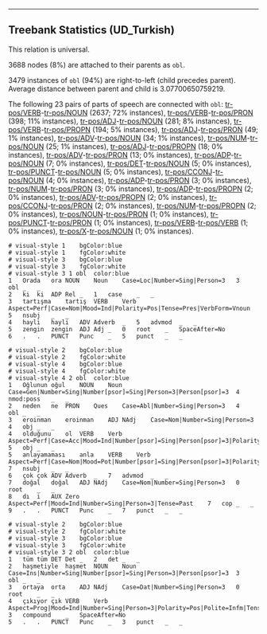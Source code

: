 

--------------------------------------------------------------------------------

## Treebank Statistics (UD_Turkish)

This relation is universal.

3688 nodes (8%) are attached to their parents as `obl`.

3479 instances of `obl` (94%) are right-to-left (child precedes parent).
Average distance between parent and child is 3.07700650759219.

The following 23 pairs of parts of speech are connected with `obl`: [tr-pos/VERB]()-[tr-pos/NOUN]() (2637; 72% instances), [tr-pos/VERB]()-[tr-pos/PRON]() (398; 11% instances), [tr-pos/ADJ]()-[tr-pos/NOUN]() (281; 8% instances), [tr-pos/VERB]()-[tr-pos/PROPN]() (194; 5% instances), [tr-pos/ADJ]()-[tr-pos/PRON]() (49; 1% instances), [tr-pos/ADV]()-[tr-pos/NOUN]() (34; 1% instances), [tr-pos/NUM]()-[tr-pos/NOUN]() (25; 1% instances), [tr-pos/ADJ]()-[tr-pos/PROPN]() (18; 0% instances), [tr-pos/ADV]()-[tr-pos/PRON]() (13; 0% instances), [tr-pos/ADP]()-[tr-pos/NOUN]() (7; 0% instances), [tr-pos/DET]()-[tr-pos/NOUN]() (5; 0% instances), [tr-pos/PUNCT]()-[tr-pos/NOUN]() (5; 0% instances), [tr-pos/CCONJ]()-[tr-pos/NOUN]() (4; 0% instances), [tr-pos/ADP]()-[tr-pos/PRON]() (3; 0% instances), [tr-pos/NUM]()-[tr-pos/PRON]() (3; 0% instances), [tr-pos/ADP]()-[tr-pos/PROPN]() (2; 0% instances), [tr-pos/ADV]()-[tr-pos/PROPN]() (2; 0% instances), [tr-pos/CCONJ]()-[tr-pos/PRON]() (2; 0% instances), [tr-pos/NUM]()-[tr-pos/PROPN]() (2; 0% instances), [tr-pos/NOUN]()-[tr-pos/PRON]() (1; 0% instances), [tr-pos/PUNCT]()-[tr-pos/PRON]() (1; 0% instances), [tr-pos/VERB]()-[tr-pos/VERB]() (1; 0% instances), [tr-pos/X]()-[tr-pos/NOUN]() (1; 0% instances).


~~~ conllu
# visual-style 1	bgColor:blue
# visual-style 1	fgColor:white
# visual-style 3	bgColor:blue
# visual-style 3	fgColor:white
# visual-style 3 1 obl	color:blue
1	Orada	ora	NOUN	Noun	Case=Loc|Number=Sing|Person=3	3	obl	_	_
2	ki	ki	ADP	Rel	_	1	case	_	_
3	tartışma	tartış	VERB	Verb	Aspect=Perf|Case=Nom|Mood=Ind|Polarity=Pos|Tense=Pres|VerbForm=Vnoun	5	nsubj	_	_
4	hayli	hayli	ADV	Adverb	_	5	advmod	_	_
5	zengin	zengin	ADJ	Adj	_	0	root	_	SpaceAfter=No
6	.	.	PUNCT	Punc	_	5	punct	_	_

~~~


~~~ conllu
# visual-style 2	bgColor:blue
# visual-style 2	fgColor:white
# visual-style 4	bgColor:blue
# visual-style 4	fgColor:white
# visual-style 4 2 obl	color:blue
1	Oğlunun	oğul	NOUN	Noun	Case=Gen|Number=Sing|Number[psor]=Sing|Person=3|Person[psor]=3	4	nmod:poss	_	_
2	neden	ne	PRON	Ques	Case=Abl|Number=Sing|Person=3	4	obl	_	_
3	eroinman	eroinman	ADJ	NAdj	Case=Nom|Number=Sing|Person=3	4	obj	_	_
4	olduğunu	ol	VERB	Verb	Aspect=Perf|Case=Acc|Mood=Ind|Number[psor]=Sing|Person[psor]=3|Polarity=Pos|Tense=Past|VerbForm=Part	5	obj	_	_
5	anlayamaması	anla	VERB	Verb	Aspect=Perf|Case=Nom|Mood=Pot|Number[psor]=Sing|Person[psor]=3|Polarity=Neg|Tense=Pres|VerbForm=Vnoun	7	nsubj	_	_
6	çok	çok	ADV	Adverb	_	7	advmod	_	_
7	doğal	doğal	ADJ	NAdj	Case=Nom|Number=Sing|Person=3	0	root	_	_
8	dı	i	AUX	Zero	Aspect=Perf|Mood=Ind|Number=Sing|Person=3|Tense=Past	7	cop	_	_
9	.	.	PUNCT	Punc	_	7	punct	_	_

~~~


~~~ conllu
# visual-style 2	bgColor:blue
# visual-style 2	fgColor:white
# visual-style 3	bgColor:blue
# visual-style 3	fgColor:white
# visual-style 3 2 obl	color:blue
1	tüm	tüm	DET	Det	_	2	det	_	_
2	haşmetiyle	haşmet	NOUN	Noun	Case=Ins|Number=Sing|Number[psor]=Sing|Person=3|Person[psor]=3	3	obl	_	_
3	ortaya	orta	ADJ	NAdj	Case=Dat|Number=Sing|Person=3	0	root	_	_
4	çıkıyor	çık	VERB	Verb	Aspect=Prog|Mood=Ind|Number=Sing|Person=3|Polarity=Pos|Polite=Infm|Tense=Pres	3	compound	_	SpaceAfter=No
5	.	.	PUNCT	Punc	_	3	punct	_	_

~~~



